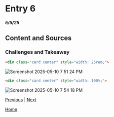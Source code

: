 # Entry 6
##### 5/5/25

## Content and Sources

### Challenges and Takeaway
```html
<div class="card center" style="width: 25rem;">
```
![Screenshot 2025-05-10 7 51 24 PM](https://github.com/user-attachments/assets/62335614-c92d-405b-a77b-2608f2b5ff63)

```html
<div class="card center" style="width: 100%;">
```
![Screenshot 2025-05-10 7 54 18 PM](https://github.com/user-attachments/assets/1186eceb-11e0-42a9-94a2-2b296da8f1c1)


[Previous](entry05.md) | [Next](entry07.md)

[Home](../README.md)
